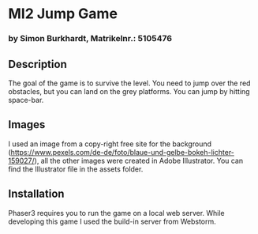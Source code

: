 # MI2 Jump Game
### by Simon Burkhardt, Matrikelnr.: 5105476

## Description
The goal of the game is to survive the level. You need to jump over the red obstacles,
but you can land on the grey platforms. You can jump by hitting space-bar. 

## Images
I used an image from a copy-right free site for the background (https://www.pexels.com/de-de/foto/blaue-und-gelbe-bokeh-lichter-159027/),
all the other images were created in Adobe Illustrator. You can find the Illustrator file in the assets folder.

## Installation
Phaser3 requires you to run the game on a local web server. While developing this game I used the build-in server from Webstorm.
